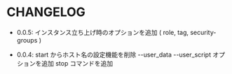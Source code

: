 CHANGELOG
=========

- 0.0.5: インスタンス立ち上げ時のオプションを追加
         ( role, tag, security-groups )

- 0.0.4: start からホスト名の設定機能を削除
         --user_data --user_script オプションを追加
         stop コマンドを追加

